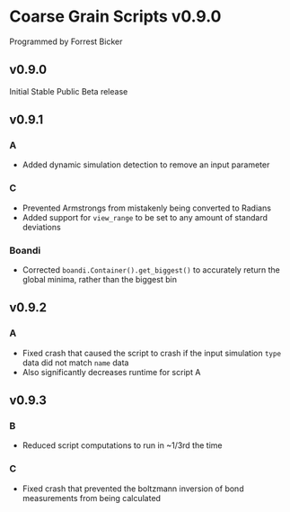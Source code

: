 # Coarse Grain Scripts v0.9.0
Programmed by Forrest Bicker

## v0.9.0

Initial Stable Public Beta release

## v0.9.1

### A

+ Added dynamic simulation detection to remove an input parameter

### C

+ Prevented Armstrongs from mistakenly being converted to Radians
+ Added support for `view_range` to be set to any amount of standard deviations

### Boandi

+ Corrected `boandi.Container().get_biggest()` to accurately return the global minima, rather than the biggest bin

## v0.9.2

### A

+ Fixed crash that caused the script to crash if the input simulation `type` data did not match `name` data
+ Also significantly decreases runtime for script A

## v0.9.3

### B

+ Reduced script computations to run in ~1/3rd the time

### C

+ Fixed crash that prevented the boltzmann inversion of bond measurements from being calculated
